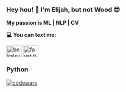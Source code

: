 ### Hey hou!  👋  I'm Elijah, but not Wood 😎

**My passion is ML | NLP | CV**

**💻 You can text me:**

<a href="https://t.me/Elijah_Di" target="blank"><img align="center" src="https://upload.wikimedia.org/wikipedia/commons/8/82/Telegram_logo.svg" alt="bekalsu" height="30" width="40" /></a>
<a href="https://mail.google.com/mail/u/?authuser=faust.ildcnko@gmail.com" target="blank"><img align="center" src="https://upload.wikimedia.org/wikipedia/commons/7/7e/Gmail_icon_%282020%29.svg" alt="faust.titov@gmail.ru" height="30" width="40" /></a>

### Python 
[![codewars](https://www.codewars.com/users/Elijah_Di/badges/large)](https://www.codewars.com/users/Elijah_Di) 

<!--
**DiaElijah/DiaElijah** is a ✨ _special_ ✨ repository because its `README.md` (this file) appears on your GitHub profile.

Here are some ideas to get you started:

- 🔭 I’m currently working on ...
- 🌱 I’m currently learning ...
- 👯 I’m looking to collaborate on ...
- 🤔 I’m looking for help with ...
- 💬 Ask me about ...
- 📫 How to reach me: ...
- 😄 Pronouns: ...
- ⚡ Fun fact: ...
-->

